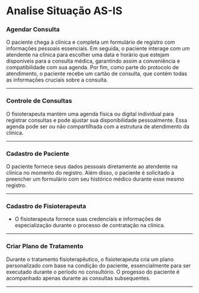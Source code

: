 # Analise Situação AS-IS

### **Agendar Consulta**

O paciente chega à clínica e completa um formulário de registro com informações pessoais essenciais. Em seguida, o paciente interage com um atendente na clínica para escolher uma data e horário que estejam disponíveis para a consulta médica, garantindo assim a conveniência e compatibilidade com sua agenda. Por fim, como parte do protocolo de atendimento, o paciente recebe um cartão de consulta, que contém todas as informações cruciais sobre a consulta.

---

### **Controle de Consultas**

O fisioterapeuta mantém uma agenda física ou digital individual para registrar consultas e pode ajustar sua disponibilidade pessoalmente. Essa agenda pode ser ou não compartilhada com a estrutura de atendimento da clínica. 

---

### **Cadastro de Paciente**

O paciente fornece seus dados pessoais diretamente ao atendente na clínica no momento do registro. Além disso, o paciente é solicitado a preencher um formulário com seu histórico médico durante esse mesmo registro. 

---

### **Cadastro de Fisioterapeuta**

- O fisioterapeuta fornece suas credenciais e informações de especialização durante o processo de contratação na clínica.

---

### **Criar Plano de Tratamento**

Durante o tratamento fisioterapêutico, o fisioterapeuta cria um plano personalizado com base na condição do paciente, essencialmente para ser executado durante o período no consultório. O progesso do paciente é acompanhado apenas durante as consultas subsequentes.

---
